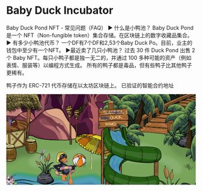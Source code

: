 # Baby Duck Incubator

Baby Duck Pond NFT - 常见问题（FAQ）
▶ 什么是小鸭池？
Baby Duck Pond 是一个 NFT（Non-fungible token）集合存储。在区块链上的数字收藏品集合。
▶ 有多少小鸭池代币？
一个DF有7个DF和2,53个Baby Duck Po。目前，业主的钱包中至少有一个NFT。
▶最近卖了几只小鸭池？
过去 30 件 Duck Pond 出售 2 个 Baby NFT。每只小鸭子都是独一无二的，并通过 100 多种可能的资产（例如表情、服装等）以编程方式生成。
所有的鸭子都是毒品，但有些鸭子比其他鸭子更稀有。

鸭子作为 ERC-721 代币存储在以太坊区块链上。
已验证的智能合约地址

![nft](微信截图_20220825170057.png)
